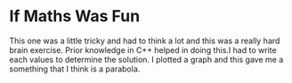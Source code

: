 # If Maths Was Fun

This one was a little tricky and had to think a lot and this was a really hard brain exercise. Prior knowledge in C++ helped in doing this.I had to write each values to determine the solution. I plotted a graph and this gave me a something that I think is a parabola.
